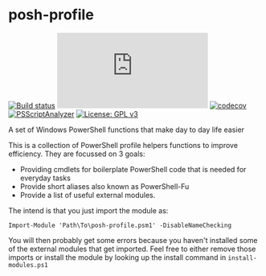 # posh-profile

[![Build status](https://ci.appveyor.com/api/projects/status/fy8d2gihiflsks3m?svg=true)](https://ci.appveyor.com/project/bergmeister/posh-profile) [![AppVeyor tests](http://flauschig.ch/batch.php?type=tests&account=bergmeister&slug=posh-profile)](https://ci.appveyor.com/project/bergmeister/posh-profile/build/tests) [![codecov](https://codecov.io/gh/bergmeister/posh-profile/branch/master/graph/badge.svg)](https://codecov.io/gh/bergmeister/posh-profile) [![PSScriptAnalyzer](https://img.shields.io/badge/Linter-PSScriptAnalyzer-brightgreen.svg)](http://google.com) [![License: GPL v3](https://img.shields.io/badge/License-GPL%20v3-blue.svg)](https://www.gnu.org/licenses/gpl-3.0)

A set of Windows PowerShell functions that make day to day life easier

This is a collection of PowerShell profile helpers functions to improve efficiency.
They are focussed on 3 goals:
- Providing cmdlets for boilerplate PowerShell code that is needed for everyday tasks
- Provide short aliases also known as PowerShell-Fu
- Provide a list of useful external modules.

The intend is that you just import the module as:
```
Import-Module 'Path\To\posh-profile.psm1' -DisableNameChecking
```
You will then probably get some errors because you haven't installed some of the external modules that get imported. Feel free to either remove those imports or install the module by looking up the install command in `install-modules.ps1`
